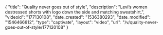 {
    "title": "Quality never goes out of style",
    "description": "Levi’s women destressed shorts with logo down the side and matching sweatshirt.",
    "videoid": "177130108",
    "date_created": "1536380293",
    "date_modified": "1546466812",
    "type": "captivate",
    "layout": "video",
    "url": "\/v\/quality-never-goes-out-of-style\/177130108"
}